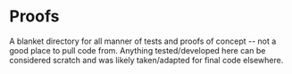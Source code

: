 # Proofs

A blanket directory for all manner of tests and proofs of concept -- not a good place to pull code from.
Anything tested/developed here can be considered scratch and was likely taken/adapted for final code elsewhere.